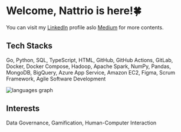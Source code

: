 # Welcome, Nattrio is here!🍀
You can visit my [LinkedIn](https://www.linkedin.com/in/jirapat-klaokliang) profile aslo [Medium](https://medium.com/@nattrio) for more contents.

## Tech Stacks
Go, Python, SQL, TypeScript, HTML, GitHub, GitHub Actions, GitLab, Docker, Docker Compose, Hadoop, Apache Spark, NumPy, Pandas, MongoDB, BigQuery, Azure App Service, Amazon EC2, Figma, Scrum Framework, Agile Software Development

<img src="https://github-readme-stats-abtrax.vercel.app/api/top-langs?locale=en&hide_title=false&layout=compact&langs_count=4&theme=dracula&hide_border=true&hide=jupyter%20notebook&username=nattrio" alt="languages graph"/>

## Interests
Data Governance, Gamification, Human-Computer Interaction
